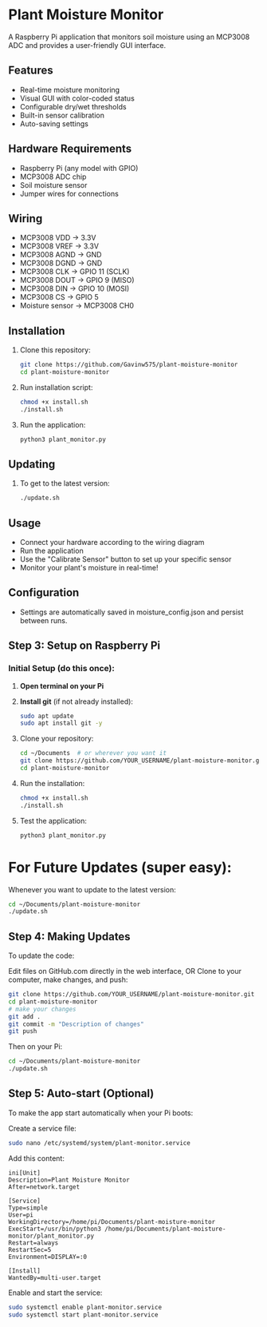# Plant Moisture Monitor

A Raspberry Pi application that monitors soil moisture using an MCP3008 ADC and provides a user-friendly GUI interface.

## Features
- Real-time moisture monitoring
- Visual GUI with color-coded status
- Configurable dry/wet thresholds
- Built-in sensor calibration
- Auto-saving settings

## Hardware Requirements
- Raspberry Pi (any model with GPIO)
- MCP3008 ADC chip
- Soil moisture sensor
- Jumper wires for connections

## Wiring
- MCP3008 VDD → 3.3V
- MCP3008 VREF → 3.3V
- MCP3008 AGND → GND
- MCP3008 DGND → GND
- MCP3008 CLK → GPIO 11 (SCLK)
- MCP3008 DOUT → GPIO 9 (MISO)
- MCP3008 DIN → GPIO 10 (MOSI)
- MCP3008 CS → GPIO 5
- Moisture sensor → MCP3008 CH0

## Installation
1. Clone this repository:
   ```bash
   git clone https://github.com/Gavinw575/plant-moisture-monitor
   cd plant-moisture-monitor

2. Run installation script:
   ```bash
   chmod +x install.sh
   ./install.sh

3. Run the application:
   ```bash
   python3 plant_monitor.py


## Updating
1. To get to the latest version:
   ```bash
   ./update.sh
   
## Usage

- Connect your hardware according to the wiring diagram
- Run the application
- Use the "Calibrate Sensor" button to set up your specific sensor
- Monitor your plant's moisture in real-time!

## Configuration
- Settings are automatically saved in moisture_config.json and persist between runs.

## Step 3: Setup on Raspberry Pi

### Initial Setup (do this once):

1. **Open terminal on your Pi**

2. **Install git** (if not already installed):
   ```bash
   sudo apt update
   sudo apt install git -y

3. Clone your repository:
   ```bash
   cd ~/Documents  # or wherever you want it
   git clone https://github.com/YOUR_USERNAME/plant-moisture-monitor.git
   cd plant-moisture-monitor

4. Run the installation:
   ```bash
   chmod +x install.sh
   ./install.sh

5. Test the application:
   ```bash
   python3 plant_monitor.py


# For Future Updates (super easy):
Whenever you want to update to the latest version:
   ```bash
   cd ~/Documents/plant-moisture-monitor
   ./update.sh
   ```
## Step 4: Making Updates
To update the code:

Edit files on GitHub.com directly in the web interface, OR
Clone to your computer, make changes, and push:
   ```bash
git clone https://github.com/YOUR_USERNAME/plant-moisture-monitor.git
cd plant-moisture-monitor
# make your changes
git add .
git commit -m "Description of changes"
git push
   ```

Then on your Pi:
   ```bash
   cd ~/Documents/plant-moisture-monitor
   ./update.sh
   ```
## Step 5: Auto-start (Optional)
To make the app start automatically when your Pi boots:

Create a service file:
   ```bash
   sudo nano /etc/systemd/system/plant-monitor.service
   ```
Add this content:
   ```
   ini[Unit]
   Description=Plant Moisture Monitor
   After=network.target

   [Service]
   Type=simple
   User=pi
   WorkingDirectory=/home/pi/Documents/plant-moisture-monitor
   ExecStart=/usr/bin/python3 /home/pi/Documents/plant-moisture-monitor/plant_monitor.py
   Restart=always
   RestartSec=5
   Environment=DISPLAY=:0

   [Install]
   WantedBy=multi-user.target
   ```
Enable and start the service:

   ```bash
   sudo systemctl enable plant-monitor.service
   sudo systemctl start plant-monitor.service
   ```
